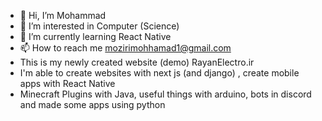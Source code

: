 - 👋 Hi, I’m Mohammad
- 👀 I’m interested in Computer (Science)
- 🌱 I’m currently learning React Native
- 📫 How to reach me mozirimohhamad1@gmail.com
- This is my newly created website (demo) RayanElectro.ir
- I'm able to create websites with next js (and django) , create mobile apps with React Native
- Minecraft Plugins with Java, useful things with arduino, bots in discord and made some apps using python

<!---
0XiSi/0XiSi is a ✨ special ✨ repository because its `README.md` (this file) appears on your GitHub profile.
You can click the Preview link to take a look at your changes.
--->
